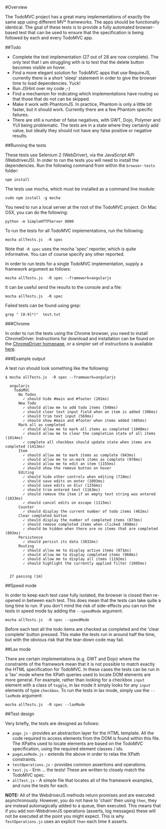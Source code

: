 #Overview

The TodoMVC project has a great many implementations of exactly the same app using different MV* frameworks. The apps should be functionally identical. The goal of these tests is to provide a fully automated browser-based test that can be used to ensure that the specification is being followed by each and every TodoMVC app.

##Todo

 + Complete the test implementation (27 out of 28 are now complete). The only test that I am struggling with is to test that the delete button becomes visible on hover.
 + Find a more elegant solution for TodoMVC apps that use RequireJS, currently there is a short 'sleep' statement in order to give the browser time to load dependencies. Yuck!
 + Run JSHint over my code ;-)
 + Find a mechanism for indicating which implementations have routing so that those that do not can be skipped.
 + Make it work with PhantomJS. In practice, Phantom is only a little bit faster, but it should work. Currently there are a few Phantom specific failures.
 + There are still a number of false negatives, with GWT, Dojo, Polymer and YUI being problematic. The tests are in a state where they certainly add value, but ideally they should not have any false positive or negative results.

##Running the tests

These tests use Selenium 2 (WebDriver), via the JavaScript API (WebdriverJS).  In order to run the tests you will need to install the dependencies. Run the following command from within the `browser-tests` folder:

    npm install
    
The tests use mocha, which must be installed as a command line module:

    sudo npm install -g mocha
    
You need to run a local server at the root of the TodoMVC project. On Mac OSX, you can do the following:

	python -m SimpleHTTPServer 8000
    
To run the tests for all TodoMVC implementations, run the following:

    mocha allTests.js  -R spec
    
Note that `-R spec` uses the mocha 'spec' reporter, which is quite informative. You can of course specify any other reported.
    
In order to run tests for a single TodoMVC implementation, supply a framework argument as follows:
    
    mocha allTests.js  -R spec --framework=angularjs
    
It can be useful send the results to the console and a file:

    mocha allTests.js  -R spec 	
    
Failed tests can be found using grep:

	grep " [0-9]*)"  test.txt

    
###Chrome

In order to run the tests using the Chrome browser, you need to install ChromeDriver. Instructions for download and installation can be found on the [ChromeDriver homepage](http://code.google.com/p/selenium/wiki/ChromeDriver), or a simpler set of instructions is available [here](http://damien.co/resources/how-to-install-chromedriver-mac-os-x-selenium-python-7406).

###Example output

A test run should look something like the following:

    $ mocha allTests.js  -R spec --framework=angularjs
    
	  angularjs
	    TodoMVC
	      No Todos
	        ✓ should hide #main and #footer (201ms)
	      New Todo
	        ✓ should allow me to add todo items (548ms)
	        ✓ should clear text input field when an item is added (306ms)
	        ✓ should trim text input (569ms)
	        ✓ should show #main and #footer when items added (405ms)
	      Mark all as completed
	        ✓ should allow me to mark all items as completed (1040ms)
	        ✓ should allow me to clear the completion state of all items (1014ms)
	        ✓ complete all checkbox should update state when items are completed (1413ms)
	      Item
	        ✓ should allow me to mark items as complete (843ms)
	        ✓ should allow me to un-mark items as complete (978ms)
	        ✓ should allow me to edit an item (1155ms)
	        ✓ should show the remove button on hover 
	      Editing
	        ✓ should hide other controls when editing (718ms)
	        ✓ should save edits on enter (1093ms)
	        ✓ should save edits on blur (1256ms)
	        ✓ should trim entered text (1163ms)
	        ✓ should remove the item if an empty text string was entered (1033ms)
	        ✓ should cancel edits on escape (1115ms)
	      Counter
	        ✓ should display the current number of todo items (462ms)
	      Clear completed button
	        ✓ should display the number of completed items (873ms)
	        ✓ should remove completed items when clicked (898ms)
	        ✓ should be hidden when there are no items that are completed (893ms)
	      Persistence
	        ✓ should persist its data (3832ms)
	      Routing
	        ✓ should allow me to display active items (871ms)
	        ✓ should allow me to display completed items (960ms)
	        ✓ should allow me to display all items (1192ms)
	        ✓ should highlight the currently applied filter (1095ms)
	
	
	  27 passing (1m)
    
##Speed mode

In order to keep each test case fully isolated, the browser is closed then re-opened in between each test. This does mean that the tests can take quite a long time to run. If you don't mind the risk of side-effects you can run the tests in speed mode by adding the `--speedMode` argument.

	mocha allTests.js  -R spec --speedMode
	
Before each test all the todo items are checked as completed and the 'clear complete' button pressed. This make the tests run in around half the time, but with the obvious risk that the tear-down code may fail.

##Lax mode

There are certain implementations (e.g. GWT and Dojo) where the constraints of the framework mean that it is not possible to match exactly the HTML specification for TodoMVC. In these cases the tests can be run in a 'lax' mode where the XPath queries used to locate DOM elements are more general. For example, rather than looking for a checkbox `input` element with a class of `toggle`, in lax mode it simply looks for any `input` elements of type `checkbox`. To run the tests in lax mode, simply use the `--laxMode` argument:

	mocha allTests.js  -R spec --laxMode
	

##Test design

Very briefly, the tests are designed as follows:

 + `page.js` - provides an abstraction layer for the HTML template. All the code required to access elements from the DOM is found within this file. The XPaths used to locate elements are based on the TodoMVC specification, using the required element classes / ids.
 + `pageLaxMode.js` - extends the above in order to relax the XPath constraints.
 + `testOperations.js` - provides common assertions and operations.
 + `test.js` - Erm … the tests! These are written to closely match the TodoMVC spec.
 + `allTest.js` - A simple file that locates all of the framework examples, and runs the tests for each.
 
**NOTE:** All of the WebdriverJS methods return promises and are executed asynchronously. However, you do not have to 'chain' then using `then`, they are instead automagically added to a queue, then executed. This means that if you add non-WebdriverJS operations (asserts, log messages) these will not be executed at the point you might expect. This is why `TestOperations.js` uses an explicit `then` each time it asserts.

	
 
  